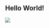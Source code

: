 ## Hello World! 

![](https://media0.giphy.com/media/v1.Y2lkPTc5MGI3NjExcndhemgydTczdnBidGZic3ZnYTE5dmJjZTR6OHhudXhoYjRibDdreiZlcD12MV9pbnRlcm5hbF9naWZfYnlfaWQmY3Q9Zw/JIX9t2j0ZTN9S/giphy.gif)
<!--
**leticiacnavarro/leticiacnavarro** is a ✨ _special_ ✨ repository because its `README.md` (this file) appears on your GitHub profile.

Here are some ideas to get you started:

- 🔭 I’m currently working on ...
- 🌱 I’m currently learning ...
- 👯 I’m looking to collaborate on ...
- 🤔 I’m looking for help with ...
- 💬 Ask me about ...
- 📫 How to reach me: ...
- 😄 Pronouns: ...
- ⚡ Fun fact: ...
-->
